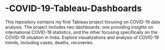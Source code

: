 # -COVID-19-Tableau-Dashboards
This repository contains my first Tableau project focusing on COVID-19 data analysis. The project includes two dashboards: one providing insights on international COVID-19 statistics, and the other focusing specifically on the COVID-19 situation in India. Explore visualizations and analysis of COVID-19 trends, including cases, deaths, recoveries.
